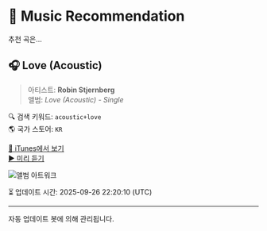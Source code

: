 
# 🎵 Music Recommendation

추천 곡은...

## 🎧 Love (Acoustic)  
> 아티스트: **Robin Stjernberg**  
> 앨범: _Love (Acoustic) - Single_  

🔍 검색 키워드: `acoustic+love`  
🌎 국가 스토어: `KR`

[🔗 iTunes에서 보기](https://music.apple.com/kr/album/love-acoustic/1373730613?i=1373730677&uo=4)  
[▶️ 미리 듣기](https://audio-ssl.itunes.apple.com/itunes-assets/AudioPreview125/v4/95/d6/d0/95d6d08b-283a-af15-a740-5c0ca067c465/mzaf_5901156434425934260.plus.aac.p.m4a)

![앨범 아트워크](https://is1-ssl.mzstatic.com/image/thumb/Music128/v4/ba/7a/b9/ba7ab910-5ce1-343a-7055-efe11ba27fd2/190295632786.jpg/100x100bb.jpg)

⏳ 업데이트 시간: 2025-09-26 22:20:10 (UTC)

---
자동 업데이트 봇에 의해 관리됩니다.
